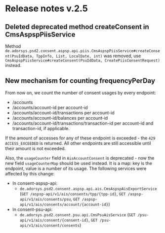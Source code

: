 # Release notes v.2.5

## Deleted deprecated method createConsent in CmsAspspPiisService
Method `de.adorsys.psd2.consent.aspsp.api.piis.CmsAspspPiisService#createConsent(PsuIdData, TppInfo, List, LocalDate, int)` was removed,
use `CmsAspspPiisService#createConsent(PsuIdData, CreatePiisConsentRequest)` instead.

## New mechanism for counting frequencyPerDay
From now on, we count the number of consent usages by every endpoint:

- /accounts
- /accounts/account-id per account-id
- /accounts/account-id/transactions per account-id
- /accounts/account-id/balances per account-id
- /accounts/account-id/transactions/transaction-id per account-id and transaction-id, if applicable.

If the amount of accesses for any of these endpoint is exceeded - the `429 ACCESS_EXCEEDED` is returned. All other
endpoints are still accessible until their amount is not exceeded.

Also, the `usageCounter` field in `AisAccountConsent` is deprecated - now the new field `usageCounterMap` should be used
instead. It is a map: key is the endpoint, value is a number of its usage. The following services were affected by this
change:

  - In consent-aspsp-api:
    - `de.adorsys.psd2.consent.aspsp.api.ais.CmsAspspAisExportService`
    (`GET /aspsp-api/v1/ais/consents/tpp/{tpp-id}`, `GET /aspsp-api/v1/ais/consents/psu`, `GET /aspsp-api/v1/ais/consents/account/{account-id}`)
  - In consent-psu-api:
    - `de.adorsys.psd2.consent.psu.api.CmsPsuAisService`
    (`GET /psu-api/v1/ais/consent/{consent-id}`, `GET /psu-api/v1/ais/consent/consents`)
